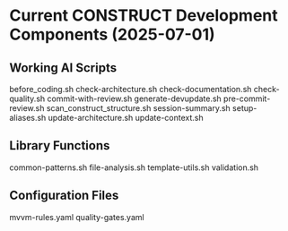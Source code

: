 # Current CONSTRUCT Development Components (2025-07-01)

## Working AI Scripts
before_coding.sh
check-architecture.sh
check-documentation.sh
check-quality.sh
commit-with-review.sh
generate-devupdate.sh
pre-commit-review.sh
scan_construct_structure.sh
session-summary.sh
setup-aliases.sh
update-architecture.sh
update-context.sh

## Library Functions
common-patterns.sh
file-analysis.sh
template-utils.sh
validation.sh

## Configuration Files
mvvm-rules.yaml
quality-gates.yaml

